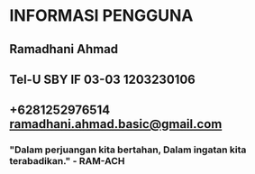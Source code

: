 # INFORMASI PENGGUNA
## Ramadhani Ahmad
## Tel-U SBY IF 03-03 1203230106
## +6281252976514 ramadhani.ahmad.basic@gmail.com

### "Dalam perjuangan kita bertahan, Dalam ingatan kita terabadikan." - RAM-ACH